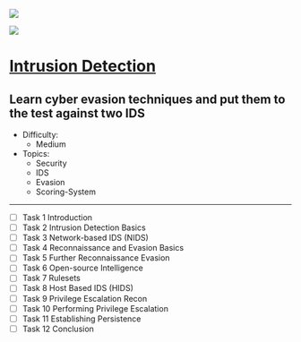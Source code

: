 ![](https://tryhackme-images.s3.amazonaws.com/room-icons/9f5785fc9979f57ec0df40f2f06d8f2b.png)

![](https://ctfresources.s3.eu-west-2.amazonaws.com/bannerhq.png)

# [Intrusion Detection](https://tryhackme.com/room/idsevasion/)
## Learn cyber evasion techniques and put them to the test against two IDS

- Difficulty: 
  - Medium
- Topics:
  - Security 
  - IDS 
  - Evasion 
  - Scoring-System

---

- [ ] Task 1  Introduction
- [ ] Task 2  Intrusion Detection Basics
- [ ] Task 3  Network-based IDS (NIDS)
- [ ] Task 4  Reconnaissance and Evasion Basics
- [ ] Task 5  Further Reconnaissance Evasion
- [ ] Task 6  Open-source Intelligence
- [ ] Task 7  Rulesets
- [ ] Task 8  Host Based IDS (HIDS)
- [ ] Task 9  Privilege Escalation Recon
- [ ] Task 10  Performing Privilege Escalation
- [ ] Task 11  Establishing Persistence
- [ ] Task 12  Conclusion
